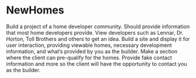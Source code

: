 # NewHomes
Build a project of a home developer community. 
Should provide information that most home developers provide. View developers such as Lennar, Dr. Horton, Toll Brothers and others to get an idea. 
Build a site and display it for user interaction, providing viewable homes, necessary development information, and what’s provided by you as the builder.
Make a section where the client can pre-qualify for the homes.
Provide fake contact information and more so the client will have the opportunity to contact you as the builder.
